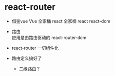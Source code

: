 # react-router

- 借鉴vue Vue 全家桶 react 全家桶
  react 
  react-dom
- 路由  
  应用是由路由驱动的
  react-router-dom

- react-router 一切组件化
- 路由定义搞好了
  <Route />
  - 二级路由？

